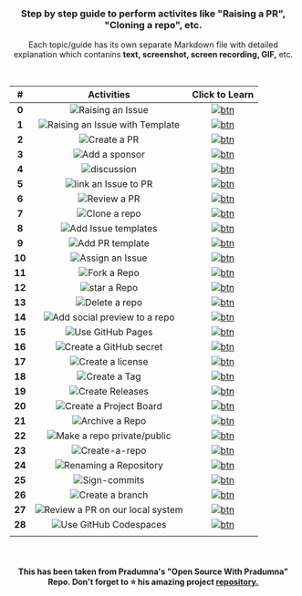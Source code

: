 <div align="center">
<h3>Step by step guide to perform activites like "Raising a PR", "Cloning a repo", etc.</h3>
<p>Each topic/guide has its own separate Markdown file with detailed explanation which contanins <b>text, screenshot, screen recording, GIF,</b> etc.</p>
</div>
  
<br>

|#|Activities| Click to Learn |
|:--:|:---:|:--:|
|**0**|![Raising an Issue](https://user-images.githubusercontent.com/51878265/188309274-6f4f6edc-22e3-44c8-8cd8-fe06c5831b55.png)|[![btn](https://user-images.githubusercontent.com/51878265/188311903-d9825c83-db42-45ba-8e1b-d8d9f2c78b09.png)](guide/rasing-issue.md)|
|**1**|![Raising an Issue with Template](https://user-images.githubusercontent.com/51878265/188309271-f8e0a209-dc13-4251-962c-8d27c078fa05.png)|[![btn](https://user-images.githubusercontent.com/51878265/188311903-d9825c83-db42-45ba-8e1b-d8d9f2c78b09.png)](guide/raise-issue-template.md)|
|**2**|![Create a PR](https://user-images.githubusercontent.com/51878265/188309287-db49d33a-57b3-48da-8161-c61644a0d4d5.png)|[![btn](https://user-images.githubusercontent.com/51878265/188311903-d9825c83-db42-45ba-8e1b-d8d9f2c78b09.png)](guide/creating-pr.md)|
|**3**|![Add a sponsor](https://user-images.githubusercontent.com/51878265/188309822-df4ac84f-2056-4a04-80a5-aa0d86f0e696.png)|[![btn](https://user-images.githubusercontent.com/51878265/188311903-d9825c83-db42-45ba-8e1b-d8d9f2c78b09.png)](guide/adding-sponsor.md)|
|**4**|![discussion](https://user-images.githubusercontent.com/51878265/188309284-f9b3e9aa-fb8e-4960-a380-6adc41244b23.png)|[![btn](https://user-images.githubusercontent.com/51878265/188311903-d9825c83-db42-45ba-8e1b-d8d9f2c78b09.png)](guide/starting-discussion.md)|
|**5**|![link an Issue to PR](https://user-images.githubusercontent.com/51878265/188309282-19fe9212-fde7-4aea-bcac-aabc910dc2c6.png)|[![btn](https://user-images.githubusercontent.com/51878265/188311903-d9825c83-db42-45ba-8e1b-d8d9f2c78b09.png)](guide/linking-issue-with-pr.md)|
|**6**|![Review a PR](https://user-images.githubusercontent.com/51878265/188309280-49929746-88cd-4991-83f4-258945ac9f5e.png)|[![btn](https://user-images.githubusercontent.com/51878265/188311903-d9825c83-db42-45ba-8e1b-d8d9f2c78b09.png)](guide/reviewing-pr.md)|
|**7**|![Clone a repo](https://user-images.githubusercontent.com/51878265/188309279-0cb30417-d171-4dad-81b0-4e9b133c3084.png)|[![btn](https://user-images.githubusercontent.com/51878265/188311903-d9825c83-db42-45ba-8e1b-d8d9f2c78b09.png)](guide/cloning-repo.md)|
|**8**|![Add Issue templates](https://user-images.githubusercontent.com/51878265/188309278-28797c1c-30dc-4a14-85f0-ccfd915d7557.png)|[![btn](https://user-images.githubusercontent.com/51878265/188311903-d9825c83-db42-45ba-8e1b-d8d9f2c78b09.png)](guide/adding-issue-template.md)|
|**9**|![Add PR template](https://user-images.githubusercontent.com/51878265/188309276-e1ceddc7-d510-4cdb-8863-696b38210e4f.png)|[![btn](https://user-images.githubusercontent.com/51878265/188311903-d9825c83-db42-45ba-8e1b-d8d9f2c78b09.png)](guide/adding-pr-template.md)|
|**10**|![Assign an Issue](https://user-images.githubusercontent.com/51878265/188309269-3369b50a-f0f9-43be-bec1-1f23c9eb6149.png)|[![btn](https://user-images.githubusercontent.com/51878265/188311903-d9825c83-db42-45ba-8e1b-d8d9f2c78b09.png)](guide/assigning-issue.md)|
|**11**|![Fork a Repo](https://user-images.githubusercontent.com/51878265/188309267-fb2e4161-e910-40cf-b9f6-99068ad75211.png)|[![btn](https://user-images.githubusercontent.com/51878265/188311903-d9825c83-db42-45ba-8e1b-d8d9f2c78b09.png)](guide/fork-repo.md)|
|**12**|![star a Repo](https://user-images.githubusercontent.com/51878265/188309275-bcdb9062-662c-4aaa-809f-366019696019.png)|[![btn](https://user-images.githubusercontent.com/51878265/188311903-d9825c83-db42-45ba-8e1b-d8d9f2c78b09.png)](guide/star-repo.md)|
|**13**|![Delete a repo](https://user-images.githubusercontent.com/51878265/188317787-0a10a050-e7a6-4519-9dc5-64f360ece3e5.png)|[![btn](https://user-images.githubusercontent.com/51878265/188311903-d9825c83-db42-45ba-8e1b-d8d9f2c78b09.png)](guide/delete-repo.md)|
|**14**|![Add social preview to a repo](https://user-images.githubusercontent.com/51878265/188317788-609caefe-4f7a-4101-a051-1a12d2723fbb.png)|[![btn](https://user-images.githubusercontent.com/51878265/188311903-d9825c83-db42-45ba-8e1b-d8d9f2c78b09.png)](guide/social-preview.md)|
|**15**|![Use GitHub Pages](https://user-images.githubusercontent.com/51878265/188317790-9e1a365a-e51b-4d01-9529-91405d08eacb.png)|[![btn](https://user-images.githubusercontent.com/51878265/188311903-d9825c83-db42-45ba-8e1b-d8d9f2c78b09.png)](guide/github-pages.md)|
|**16**|![Create a GitHub secret](https://user-images.githubusercontent.com/51878265/188317785-7edb7a69-36af-481a-b373-c1718f5fd23f.png)|[![btn](https://user-images.githubusercontent.com/51878265/188311903-d9825c83-db42-45ba-8e1b-d8d9f2c78b09.png)](guide/create-github-secret.md)|
|**17**|![Create a license](https://user-images.githubusercontent.com/51878265/188317793-4fe89294-ee13-4dc5-9cb2-529851c23e1d.png)|[![btn](https://user-images.githubusercontent.com/51878265/188311903-d9825c83-db42-45ba-8e1b-d8d9f2c78b09.png)](guide/create-licence.md)|
|**18**|![Create a Tag](https://user-images.githubusercontent.com/51878265/188317795-60a1284b-0590-4a7f-bd6e-f299b688c7c1.png)|[![btn](https://user-images.githubusercontent.com/51878265/188311903-d9825c83-db42-45ba-8e1b-d8d9f2c78b09.png)](guide/create-tags.md)|
|**19**|![Create Releases](https://user-images.githubusercontent.com/51878265/188317799-c7ecba97-8b53-42cd-8db1-9287fb3c7817.png)|[![btn](https://user-images.githubusercontent.com/51878265/188311903-d9825c83-db42-45ba-8e1b-d8d9f2c78b09.png)](guide/create-releases.md)|
|**20**|![Create a Project Board](https://user-images.githubusercontent.com/51878265/188317800-e91ddbe0-a079-48f0-bc63-1f69113691cf.png)|[![btn](https://user-images.githubusercontent.com/51878265/188311903-d9825c83-db42-45ba-8e1b-d8d9f2c78b09.png)](guide/create-project-board.md)|
|**21**|![Archive a Repo](https://user-images.githubusercontent.com/51878265/188317801-3ec66402-fcf2-4818-95a7-1d489caf65ae.png)|[![btn](https://user-images.githubusercontent.com/51878265/188311903-d9825c83-db42-45ba-8e1b-d8d9f2c78b09.png)](guide/archive-repo.md)|
|**22**|![Make a repo private/public](https://user-images.githubusercontent.com/51878265/188317804-4e45d315-e6f5-4338-90c7-70a2e5f09a28.png)|[![btn](https://user-images.githubusercontent.com/51878265/188311903-d9825c83-db42-45ba-8e1b-d8d9f2c78b09.png)](guide/repo-private-public.md)|
|**23**|![Create-a-repo](https://user-images.githubusercontent.com/51878265/195158675-fb525b73-6a88-4143-bb5d-cd51d50f2a7a.png)|[![btn](https://user-images.githubusercontent.com/51878265/188311903-d9825c83-db42-45ba-8e1b-d8d9f2c78b09.png)](guide/create-repo.md)|
|**24**|![Renaming a Repository](https://user-images.githubusercontent.com/51878265/194721906-86e2acba-194e-4dcc-8886-17f6b729a4c6.png)|[![btn](https://user-images.githubusercontent.com/51878265/188311903-d9825c83-db42-45ba-8e1b-d8d9f2c78b09.png)](guide/rename-repo.md)|
|**25**|![Sign-commits](https://user-images.githubusercontent.com/51878265/194722406-73e2a603-c360-48dd-88bb-232abc170e81.png)|[![btn](https://user-images.githubusercontent.com/51878265/188311903-d9825c83-db42-45ba-8e1b-d8d9f2c78b09.png)](guide/sign-commits.md)|
|**26**|![Create a branch](https://user-images.githubusercontent.com/51878265/195896447-42001878-e09e-4ac2-a79e-203b5cbaeeb4.png)|[![btn](https://user-images.githubusercontent.com/51878265/188311903-d9825c83-db42-45ba-8e1b-d8d9f2c78b09.png)](guide/create-branch.md)
|**27**|![Review a PR on our local system](https://user-images.githubusercontent.com/51878265/198944333-6357ae5e-531b-421e-bc01-4904665da912.png)|[![btn](https://user-images.githubusercontent.com/51878265/188311903-d9825c83-db42-45ba-8e1b-d8d9f2c78b09.png)](guide/review-pr-locally.md)|
|**28**|![Use GitHub Codespaces](https://user-images.githubusercontent.com/51878265/206258171-df44aff5-92b2-4f7e-926b-ff1efd06af85.png)|[![btn](https://user-images.githubusercontent.com/51878265/188311903-d9825c83-db42-45ba-8e1b-d8d9f2c78b09.png)](guide/use-codespaces.md)|
||||

<br>
<h4 align="center">This has been taken from Pradumna's "Open Source With Pradumna" Repo. Don't forget to ⭐ his amazing project <a href="https://github.com/Pradumnasaraf/open-source-with-pradumna">repository.</a></h4>

